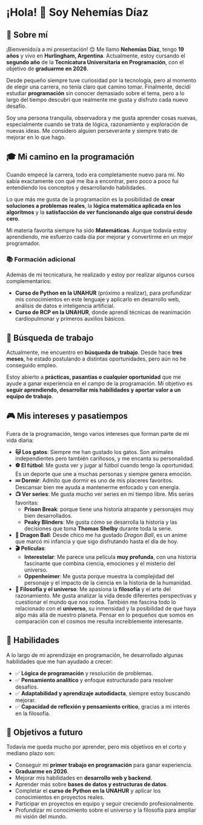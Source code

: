 # ¡Hola! 👋 Soy Nehemías Díaz  

## 📌 Sobre mí  
¡Bienvenido/a a mi presentación! 😊 Me llamo **Nehemías Díaz**, tengo **19 años** y vivo en **Hurlingham, Argentina**. Actualmente, estoy cursando el **segundo año** de la **Tecnicatura Universitaria en Programación**, con el objetivo de **graduarme en 2026**.  

Desde pequeño siempre tuve curiosidad por la tecnología, pero al momento de elegir una carrera, no tenía claro qué camino tomar. Finalmente, decidí estudiar **programación** sin conocer demasiado sobre el tema, pero a lo largo del tiempo descubrí que realmente me gusta y disfruto cada nuevo desafío.  

Soy una persona tranquila, observadora y me gusta aprender cosas nuevas, especialmente cuando se trata de lógica, razonamiento y exploración de nuevas ideas. Me considero alguien perseverante y siempre trato de mejorar en lo que hago.  

## 🎓 Mi camino en la programación  
Cuando empecé la carrera, todo era completamente nuevo para mí. No sabía exactamente con qué me iba a encontrar, pero poco a poco fui entendiendo los conceptos y desarrollando habilidades.  

Lo que más me gusta de la programación es la posibilidad de **crear soluciones a problemas reales**, la **lógica matemática aplicada en los algoritmos** y la **satisfacción de ver funcionando algo que construí desde cero**.  

Mi materia favorita siempre ha sido **Matemáticas**. Aunque todavía estoy aprendiendo, me esfuerzo cada día por mejorar y convertirme en un mejor programador.  

### 📚 Formación adicional  
Además de mi tecnicatura, he realizado y estoy por realizar algunos cursos complementarios:  

- **Curso de Python en la UNAHUR** (próximo a realizar), para profundizar mis conocimientos en este lenguaje y aplicarlo en desarrollo web, análisis de datos e inteligencia artificial.  
- **Curso de RCP en la UNAHUR**, donde aprendí técnicas de reanimación cardiopulmonar y primeros auxilios básicos.  

## 💼 Búsqueda de trabajo  
Actualmente, me encuentro en **búsqueda de trabajo**. Desde hace **tres meses**, he estado postulando a distintas oportunidades, pero aún no he conseguido empleo.  

Estoy abierto a **prácticas, pasantías o cualquier oportunidad** que me ayude a ganar experiencia en el campo de la programación. Mi objetivo es **seguir aprendiendo, desarrollar mis habilidades y aportar valor a un equipo de trabajo**.  

## 🎮 Mis intereses y pasatiempos  
Fuera de la programación, tengo varios intereses que forman parte de mi vida diaria:  

- **🐱 Los gatos**: Siempre me han gustado los gatos. Son animales independientes pero también cariñosos, y me encanta su personalidad.  
- **⚽ El fútbol**: Me gusta ver y jugar al fútbol cuando tengo la oportunidad. Es un deporte que une a muchas personas y siempre genera emoción.  
- **💤 Dormir**: Admito que dormir es uno de mis placeres favoritos. Descansar bien me ayuda a mantenerme enfocado y con energía.  
- **📺 Ver series**: Me gusta mucho ver series en mi tiempo libre. Mis series favoritas:  
  - **Prison Break**: porque tiene una historia atrapante y personajes muy bien desarrollados.  
  - **Peaky Blinders**: Me gusta cómo se desarrolla la historia y las decisiones que toma **Thomas Shelby** durante toda la serie.  
- **🐉 Dragon Ball**: Desde chico me ha gustado *Dragon Ball*, es un anime que marcó mi infancia y que sigo disfrutando hasta el día de hoy.  
- **🎬 Películas**:  
  - **Interestelar**: Me parece una película **muy profunda**, con una historia fascinante que combina ciencia, emociones y el misterio del universo.  
  - **Oppenheimer**: Me gusta porque muestra la complejidad del personaje y el impacto de la ciencia en la historia de la humanidad. 
- **🌌 Filosofía y el universo**: Me apasiona la **filosofía** y el arte del razonamiento. Me gusta analizar la vida desde diferentes perspectivas y cuestionar el mundo que nos rodea. También me fascina todo lo relacionado con el **universo**, su inmensidad y la posibilidad de que haya algo más allá de nuestro planeta. Pensar en lo pequeños que somos en comparación con el cosmos me resulta increíblemente interesante.  

## 🚀 Habilidades  
A lo largo de mi aprendizaje en programación, he desarrollado algunas habilidades que me han ayudado a crecer:  

- ✅ **Lógica de programación** y resolución de problemas.  
- ✅ **Pensamiento analítico** y enfoque estructurado para resolver desafíos.  
- ✅ **Adaptabilidad y aprendizaje autodidacta**, siempre estoy buscando mejorar.  
- ✅ **Capacidad de reflexión y pensamiento crítico**, gracias a mi interés en la filosofía.  

## 🎯 Objetivos a futuro  
Todavía me queda mucho por aprender, pero mis objetivos en el corto y mediano plazo son:  

- Conseguir mi **primer trabajo en programación** para ganar experiencia.  
- **Graduarme en 2026**.  
- Mejorar mis habilidades en **desarrollo web y backend**.  
- Aprender más sobre **bases de datos y estructuras de datos**.  
- Completar el **curso de Python en la UNAHUR** y aplicar los conocimientos en proyectos reales.  
- Participar en proyectos en equipo y seguir creciendo profesionalmente.  
- Profundizar mi conocimiento sobre el universo y la filosofía para ampliar mi visión del mundo. 
